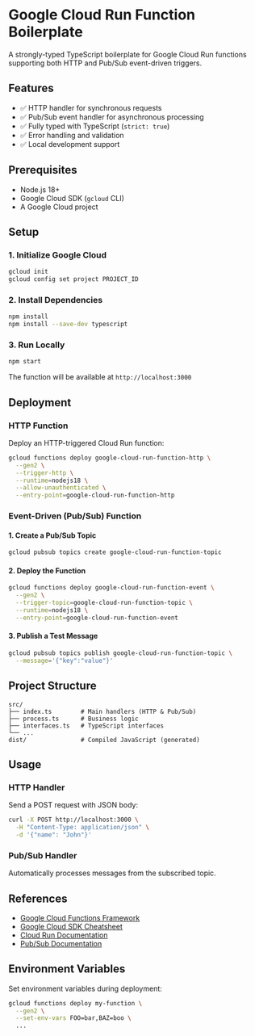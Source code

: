 # Google Cloud Run Function Boilerplate

A strongly-typed TypeScript boilerplate for Google Cloud Run functions supporting both HTTP and Pub/Sub event-driven triggers.

## Features

- ✅ HTTP handler for synchronous requests
- ✅ Pub/Sub event handler for asynchronous processing
- ✅ Fully typed with TypeScript (`strict: true`)
- ✅ Error handling and validation
- ✅ Local development support

## Prerequisites

- Node.js 18+
- Google Cloud SDK (`gcloud` CLI)
- A Google Cloud project

## Setup

### 1. Initialize Google Cloud

```bash
gcloud init
gcloud config set project PROJECT_ID
```

### 2. Install Dependencies

```bash
npm install
npm install --save-dev typescript
```

### 3. Run Locally

```bash
npm start
```

The function will be available at `http://localhost:3000`

## Deployment

### HTTP Function

Deploy an HTTP-triggered Cloud Run function:

```bash
gcloud functions deploy google-cloud-run-function-http \
  --gen2 \
  --trigger-http \
  --runtime=nodejs18 \
  --allow-unauthenticated \
  --entry-point=google-cloud-run-function-http
```

### Event-Driven (Pub/Sub) Function

#### 1. Create a Pub/Sub Topic

```bash
gcloud pubsub topics create google-cloud-run-function-topic
```

#### 2. Deploy the Function

```bash
gcloud functions deploy google-cloud-run-function-event \
  --gen2 \
  --trigger-topic=google-cloud-run-function-topic \
  --runtime=nodejs18 \
  --entry-point=google-cloud-run-function-event
```

#### 3. Publish a Test Message

```bash
gcloud pubsub topics publish google-cloud-run-function-topic \
  --message='{"key":"value"}'
```

## Project Structure

```
src/
├── index.ts        # Main handlers (HTTP & Pub/Sub)
├── process.ts      # Business logic
├── interfaces.ts   # TypeScript interfaces
└── ...
dist/               # Compiled JavaScript (generated)
```

## Usage

### HTTP Handler

Send a POST request with JSON body:

```bash
curl -X POST http://localhost:3000 \
  -H "Content-Type: application/json" \
  -d '{"name": "John"}'
```

### Pub/Sub Handler

Automatically processes messages from the subscribed topic.

## References

- [Google Cloud Functions Framework](https://github.com/GoogleCloudPlatform/functions-framework-nodejs)
- [Google Cloud SDK Cheatsheet](https://cloud.google.com/sdk/docs/cheatsheet)
- [Cloud Run Documentation](https://cloud.google.com/run/docs)
- [Pub/Sub Documentation](https://cloud.google.com/pubsub/docs)

## Environment Variables

Set environment variables during deployment:

```bash
gcloud functions deploy my-function \
  --gen2 \
  --set-env-vars FOO=bar,BAZ=boo \
  ...
```